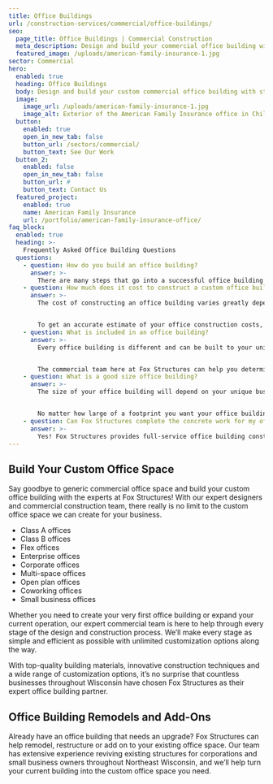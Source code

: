 ```yaml
---
title: Office Buildings
url: /construction-services/commercial/office-buildings/
seo:
  page_title: Office Buildings | Commercial Construction
  meta_description: Design and build your commercial office building with the experts at Fox Structures, providing commercial construction services throughout Northeast Wisconsin.
  featured_image: /uploads/american-family-insurance-1.jpg
sector: Commercial
hero: 
  enabled: true
  heading: Office Buildings
  body: Design and build your custom commercial office building with strategic, space-saving design layouts and top-quality materials built to last.
  image: 
    image_url: /uploads/american-family-insurance-1.jpg
    image_alt: Exterior of the American Family Insurance office in Chilton, WI
  button:
    enabled: true
    open_in_new_tab: false
    button_url: /sectors/commercial/
    button_text: See Our Work
  button_2:
    enabled: false
    open_in_new_tab: false
    button_url: #
    button_text: Contact Us
  featured_project: 
    enabled: true
    name: American Family Insurance
    url: /portfolio/american-family-insurance-office/
faq_block:
  enabled: true
  heading: >-
    Frequently Asked Office Building Questions
  questions:
    - question: How do you build an office building?
      answer: >-
        There are many steps that go into a successful office building construction project. The commercial team here at Fox Structures can help you through every stage of your office building, from design to construction. We will help assess your needs and build a custom office space that takes your business, budget and any other specifications into account to create the perfect commercial space for your needs.
    - question: How much does it cost to construct a custom office building?
      answer: >-
        The cost of constructing an office building varies greatly depending on your specific project specifications, timeline and more. Here at Fox Structures, we offer premier office building services that take your unique business and needs into account, as well as the use of high-quality materials that last, even in harsh Wisconsin weather conditions. 


        To get an accurate estimate of your office construction costs, [contact us today](/contact/) or give us a call at <a href="tel:920-766-9305">920-766-9305</a>.
    - question: What is included in an office building?
      answer: >-
        Every office building is different and can be built to your unique needs and specifications. However, there are a few common aspects that are usually included in an office building, including meeting spaces, open workspaces for cubicles or desks, executive offices, storage rooms, cafeterias or lunch rooms and more. 


        The commercial team here at Fox Structures can help you determine exactly what kind of rooms and spaces will suit your office building needs. 
    - question: What is a good size office building?
      answer: >-
        The size of your office building will depend on your unique business and needs. For example, you may want a larger building if you need to include both an office space and a warehouse within your structure. You may also want to consider creating a flexible office space that provides more room than the typical cubicle workstations found in many corporate offices. 


        No matter how large of a footprint you want your office building to be, our team can help design an interior layout that suits your needs. 
    - question: Can Fox Structures complete the concrete work for my office building?
      answer: >-
        Yes! Fox Structures provides full-service office building construction, including concrete work. Thanks to our merger with R&R Concrete, our team can now complete large-scale commercial concrete projects faster and more precisely than ever.
---
```


## Build Your Custom Office Space 

Say goodbye to generic commercial office space and build your custom office building with the experts at Fox Structures! With our expert designers and commercial construction team, there really is no limit to the custom office space we can create for your business. 

- Class A offices
- Class B offices
- Flex offices 
- Enterprise offices 
- Corporate offices
- Multi-space offices
- Open plan offices
- Coworking offices
- Small business offices

Whether you need to create your very first office building or expand your current operation, our expert commercial team is here to help through every stage of the design and construction process. We’ll make every stage as simple and efficient as possible with unlimited customization options along the way. 

With top-quality building materials, innovative construction techniques and a wide range of customization options, it’s no surprise that countless businesses throughout Wisconsin have chosen Fox Structures as their expert office building partner. 

## Office Building Remodels and Add-Ons

Already have an office building that needs an upgrade? Fox Structures can help remodel, restructure or add on to your existing office space. Our team has extensive experience reviving existing structures for corporations and small business owners throughout Northeast Wisconsin, and we’ll help turn your current building into the custom office space you need.




